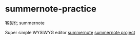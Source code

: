 # summernote-practice
客製化 summernote 

Super simple WYSIWYG editor [summernote](http://summernote.org)
[summernote project](https://github.com/summernote/summernote)
